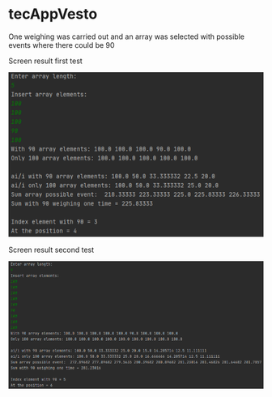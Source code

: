 <h1>tecAppVesto</h1>

<p>Оne weighing was carried out and an array was selected with possible events where there could be 90</p>
<p>Screen result first test </p>
<img src=https://raw.githubusercontent.com/CuteFix/tecAppVesto/main/task/output1.png></img>
<p>Screen result second test </p>
<img src=https://raw.githubusercontent.com/CuteFix/tecAppVesto/main/task/output2.png></img>
